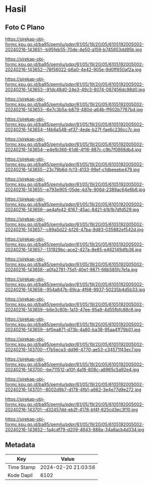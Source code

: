 # Hasil

## Foto C Plano

https://sirekap-obj-formc.kpu.go.id/ba95/pemilu/pdpr/61/05/19/20/05/6105192005002-20240216-143651--b95feb55-70de-4e50-a159-b745853dd95b.jpg

https://sirekap-obj-formc.kpu.go.id/ba95/pemilu/pdpr/61/05/19/20/05/6105192005002-20240216-143652--78f56022-b6a0-4e42-905e-9d0ff650af2a.jpg

https://sirekap-obj-formc.kpu.go.id/ba95/pemilu/pdpr/61/05/19/20/05/6105192005002-20240216-143653--91dc48d0-24e3-49c3-8074-087456dc98d0.jpg

https://sirekap-obj-formc.kpu.go.id/ba95/pemilu/pdpr/61/05/19/20/05/6105192005002-20240216-143653--6e7c3b5a-b879-480d-a64b-ff602b7767bd.jpg

https://sirekap-obj-formc.kpu.go.id/ba95/pemilu/pdpr/61/05/19/20/05/6105192005002-20240216-143654--f4b6a548-ef37-4ede-b27f-fae6c236cc7c.jpg

https://sirekap-obj-formc.kpu.go.id/ba95/pemilu/pdpr/61/05/19/20/05/6105192005002-20240216-143654--e4efb368-61d6-4f16-887c-c9b7f0868db4.jpg

https://sirekap-obj-formc.kpu.go.id/ba95/pemilu/pdpr/61/05/19/20/05/6105192005002-20240216-143655--23c79b6d-fc13-4133-99ef-c1dbeeebe479.jpg

https://sirekap-obj-formc.kpu.go.id/ba95/pemilu/pdpr/61/05/19/20/05/6105192005002-20240216-143655--e793e905-05de-4d7e-906d-2389ac64e6b6.jpg

https://sirekap-obj-formc.kpu.go.id/ba95/pemilu/pdpr/61/05/19/20/05/6105192005002-20240216-143656--ae4afe42-8167-45ac-8421-b1b1b7dfd529.jpg

https://sirekap-obj-formc.kpu.go.id/ba95/pemilu/pdpr/61/05/19/20/05/6105192005002-20240216-143657--c89a5d22-b126-47ba-9d83-035882ef542d.jpg

https://sirekap-obj-formc.kpu.go.id/ba95/pemilu/pdpr/61/05/19/20/05/6105192005002-20240216-143657--131929bc-ace2-427a-8e85-e462149dfb36.jpg

https://sirekap-obj-formc.kpu.go.id/ba95/pemilu/pdpr/61/05/19/20/05/6105192005002-20240216-143658--a0fa2781-75d1-40e1-9871-66b585fc7e1a.jpg

https://sirekap-obj-formc.kpu.go.id/ba95/pemilu/pdpr/61/05/19/20/05/6105192005002-20240216-143658--954a847b-69ca-4f68-9937-50235b4d5b33.jpg

https://sirekap-obj-formc.kpu.go.id/ba95/pemilu/pdpr/61/05/19/20/05/6105192005002-20240216-143659--b6e3c80b-1a13-47ee-95a9-4d55fbfc88c6.jpg

https://sirekap-obj-formc.kpu.go.id/ba95/pemilu/pdpr/61/05/19/20/05/6105192005002-20240216-143659--bf0ea871-d73b-4a60-ba38-95aa41f79b01.jpg

https://sirekap-obj-formc.kpu.go.id/ba95/pemilu/pdpr/61/05/19/20/05/6105192005002-20240216-143700--f7b5eca3-dd96-4770-ae53-c34571f43ec7.jpg

https://sirekap-obj-formc.kpu.go.id/ba95/pemilu/pdpr/61/05/19/20/05/6105192005002-20240216-143700--be711512-a10f-4a16-808c-a8965c5a92e4.jpg

https://sirekap-obj-formc.kpu.go.id/ba95/pemilu/pdpr/61/05/19/20/05/6105192005002-20240216-143701--8002d9b7-d178-4fb1-a662-3e4e77d9e272.jpg

https://sirekap-obj-formc.kpu.go.id/ba95/pemilu/pdpr/61/05/19/20/05/6105192005002-20240216-143701--d32457dd-eb2f-4178-bf4f-625cd3ec3f10.jpg

https://sirekap-obj-formc.kpu.go.id/ba95/pemilu/pdpr/61/05/19/20/05/6105192005002-20240216-143652--1a4cdf79-d209-4643-888a-34a8acb4d334.jpg


## Metadata

| Key        | Value               |
| ---------- | ------------------- |
| Time Stamp | 2024-02-20 21:03:56 |
| Kode Dapil | 6102                |



